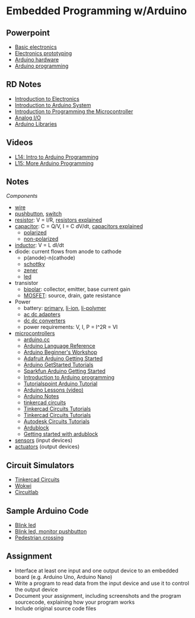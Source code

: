 # Embedded Programming w/Arduino

## Powerpoint
* [Basic electronics](ep1000_BasicElectronics.pdf)
* [Electronics prototyping](ep1000_ElectronicsPrototyping.pdf)
* [Arduino hardware](ep1000_ArduinoHardware.pdf)
* [Arduino programming](ep1000_ArduinoProgramming.pdf)

## RD Notes

- [Introduction to Electronics](https://rdorville.github.io/EP1000/Electronics/electronics.html)
- [Introduction to Arduino System](https://rdorville.github.io/EP1000/arduino/Embedded_Programming_with_Arduino.pdf)
- [Introduction to Programming the Microcontroller](https://rdorville.github.io/EP1000/arduino/arduinoProgramming.html)
- [Analog I/O](https://rdorville.github.io/EP1000/arduino/arduinoAnalogIO.html)
- [Arduino Libraries](https://rdorville.github.io/EP1000/arduino/libraries.html)

## Videos
* [L14: Intro to Arduino Programming](https://vimeo.com/433836377)
* [L15: More Arduino Programming](https://vimeo.com/user115623250/review/435401451/c6bfa48960)

## Notes
*Components*
* [wire](https://www.digikey.com/products/en?x=0&y=0&lang=en&site=us&KeyWords=AE09M-300-ND%09)
* [pushbutton](https://www.digikey.com/product-detail/en/B3SN-3112P/SW262CT-ND), [switch](https://www.digikey.com/product-detail/en/AYZ0102AGRLC/401-2012-1-ND)
* [resistor](https://learn.sparkfun.com/tutorials/resistors/all): V = I/R, [resistors explained](https://www.youtube.com/watch?v=6UTOTgbJ_8E)
* [capacitor](https://learn.sparkfun.com/tutorials/capacitors/all): C = Q/V, I = C dV/dt, [capacitors explained](https://www.youtube.com/watch?v=X4EUwTwZ110)
  * [polarized](https://www.arrow.com/en/research-and-events/articles/polarized-capacitors-simple-in-concept-not-in-implementation)
  * [non-polarized](https://sciencing.com/types-non-polarized-capacitors-7600369.html)
* [inductor](https://electronics.howstuffworks.com/inductor.htm): V = L dI/dt
* diode: current flows from anode to cathode
  * p(anode)-n(cathode)
  * [schottky](https://www.electronics-notes.com/articles/electronic_components/diode/schottky-barrier-diode.php)
  * [zener](https://www.allaboutcircuits.com/textbook/semiconductors/chpt-3/zener-diodes/)
  * [led](https://www.electronics-notes.com/articles/electronic_components/diode/light-emitting-diode-led-technology-how-does-led-work.php)
* transistor
  * [bipolar](https://www.electronics-tutorials.ws/transistor/tran_1.html): collector, emitter, base current gain
  * [MOSFET](https://www.elprocus.com/mosfet-as-a-switch-circuit-diagram-free-circuits/): source, drain, gate resistance
* Power
  * battery: [primary](https://www.explainthatstuff.com/batteries.html), [li-ion](https://www.explainthatstuff.com/how-lithium-ion-batteries-work.html), [li-polymer](https://rogershobbycenter.com/lipoguide)
  * [ac dc adapters](https://sg.rs-online.com/web/p/ac-dc-adapters/1871381)
  * [dc dc converters](https://www.digikey.sg/en/maker/blogs/introduction-to-dc-dc-converters)
  * power requirements: V, I, P = I^2R = VI
* [microcontrollers](https://interestingengineering.com/what-are-microcontrollers-and-why-should-you-care)
  * [arduino.cc](https://www.arduino.cc/)
  * [Arduino Language Reference](https://www.arduino.cc/reference/en/)
  * [Arduino Beginner's Workshop](https://core-electronics.com.au/tutorials/arduino-workshop-for-beginners.html)
  * [Adafruit Arduino Getting Started](https://learn.adafruit.com/lesson-0-getting-started/boards-and-ports)
  * [Arduino GetStarted Tutorials](https://arduinogetstarted.com/arduino-tutorials)
  * [Sparkfun Arduino Getting Started](https://learn.sparkfun.com/tutorials/sik-experiment-guide-for-arduino---v32)
  * [Introduction to Arduino programming](http://www.brunel.ac.uk/~emstaam/material/bit/Introduction_MictoControllers.pdf)
  * [Tutorialspoint Arduino Tutorial](https://www.tutorialspoint.com/arduino/index.htm)
  * [Arduino Lessons (video)](https://www.youtube.com/watch?v=d8_xXNcGYgo&list=PLGs0VKk2DiYx6CMdOQR_hmJ2NbB4mZQn-)
  * [Arduino Notes](https://www.4tronix.co.uk/arduino/ArduinoLearning.pdf)
  * [tinkercad circuits](https://www.tinkercad.com/)
  * [Tinkercad Circuits Tutorials](https://www.youtube.com/watch?v=3kDMYomFw5o)
  * [Tinkercad Circuits Tutorials](https://www.youtube.com/playlist?list=PLV6cmKvnKRs5geApVORPW79U6s3wpa0Ht)
  * [Autodesk Circuits Tutorials](https://www.youtube.com/watch?v=OCmeyJA5IRk&list=PLu8TYSQ5jCFho31LxXCoEBlL3x94l6mLc)
  * [Ardublock](https://sourceforge.net/projects/ardublock/)
  * [Getting started with ardublock](https://learn.sparkfun.com/ArduBlock)
* [sensors](http://academy.cba.mit.edu/classes/input_devices/index.html) (input devices)
* [actuators](http://academy.cba.mit.edu/classes/output_devices/index.html) (output devices)

## Circuit Simulators

- [Tinkercad Circuits](https://www.tinkercad.com/)
- [Wokwi](https://wokwi.com/)
- [Circuitlab](https://www.circuitlab.com/)

## Sample Arduino Code
* [Blink led](arduino_blink.ino)
* [Blink led, monitor pushbutton](arduino_single%20pb-led.ino)
* [Pedestrian crossing](arduino_pedestrian%20crossing.ino)

## Assignment
* Interface at least one input and one output device to an embedded board (e.g. Arduino Uno, Arduino Nano)
* Write a program to read data from the input device and use it to control the output device
* Document your assignment, including screenshots and the program sourcecode, explaining how your program works
* Include original source code files
